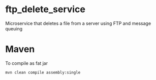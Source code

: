 # ftp_delete_service
Microservice that deletes a file from a server using FTP and message queuing

# Maven 
To compile as fat jar

```
mvn clean compile assembly:single
```

